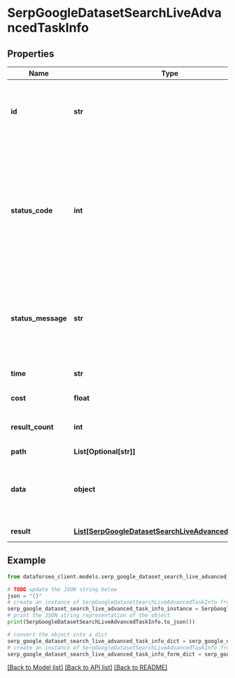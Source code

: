# SerpGoogleDatasetSearchLiveAdvancedTaskInfo


## Properties

Name | Type | Description | Notes
------------ | ------------- | ------------- | -------------
**id** | **str** | task identifier unique task identifier in our system in the UUID format | [optional] 
**status_code** | **int** | status code of the task generated by DataForSEO, can be within the following range: 10000-60000 you can find the full list of the response codes here | [optional] 
**status_message** | **str** | informational message of the task you can find the full list of general informational messages here | [optional] 
**time** | **str** | execution time, seconds | [optional] 
**cost** | **float** | total tasks cost, USD | [optional] 
**result_count** | **int** | number of elements in the result array | [optional] 
**path** | **List[Optional[str]]** | URL path | [optional] 
**data** | **object** | contains the same parameters that you specified in the POST request | [optional] 
**result** | [**List[SerpGoogleDatasetSearchLiveAdvancedResultInfo]**](SerpGoogleDatasetSearchLiveAdvancedResultInfo.md) | array of results | [optional] 

## Example

```python
from dataforseo_client.models.serp_google_dataset_search_live_advanced_task_info import SerpGoogleDatasetSearchLiveAdvancedTaskInfo

# TODO update the JSON string below
json = "{}"
# create an instance of SerpGoogleDatasetSearchLiveAdvancedTaskInfo from a JSON string
serp_google_dataset_search_live_advanced_task_info_instance = SerpGoogleDatasetSearchLiveAdvancedTaskInfo.from_json(json)
# print the JSON string representation of the object
print(SerpGoogleDatasetSearchLiveAdvancedTaskInfo.to_json())

# convert the object into a dict
serp_google_dataset_search_live_advanced_task_info_dict = serp_google_dataset_search_live_advanced_task_info_instance.to_dict()
# create an instance of SerpGoogleDatasetSearchLiveAdvancedTaskInfo from a dict
serp_google_dataset_search_live_advanced_task_info_form_dict = serp_google_dataset_search_live_advanced_task_info.from_dict(serp_google_dataset_search_live_advanced_task_info_dict)
```
[[Back to Model list]](../README.md#documentation-for-models) [[Back to API list]](../README.md#documentation-for-api-endpoints) [[Back to README]](../README.md)



